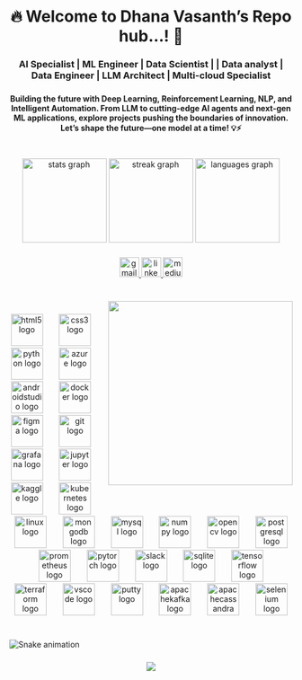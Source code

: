 <h1 align="center">🔥 Welcome to Dhana Vasanth’s Repo hub...! 🚀</h1>

###

<h3 align="center">AI Specialist | ML Engineer | Data Scientist | | Data analyst | Data Engineer | LLM Architect | Multi-cloud Specialist</h3>

###

<h4 align="center">Building the future with Deep Learning, Reinforcement Learning, NLP, and Intelligent Automation. From LLM to cutting-edge AI agents and next-gen ML applications, explore projects pushing the boundaries of innovation. Let’s shape the future—one model at a time! 💡⚡</h4>

###

<br clear="both">

<div align="center">
  <img src="https://github-readme-stats.vercel.app/api?username=dhanavasanth&hide_title=false&hide_rank=false&show_icons=true&include_all_commits=true&count_private=true&disable_animations=false&theme=default&locale=en&hide_border=false&custom_title=Stats" height="150" alt="stats graph"  />
  <img src="https://streak-stats.demolab.com?user=dhanavasanth&locale=en&mode=daily&theme=default&hide_border=false&border_radius=5" height="150" alt="streak graph"  />
  <img src="https://github-readme-stats.vercel.app/api/top-langs?username=dhanavasanth&locale=en&hide_title=false&layout=compact&card_width=320&langs_count=5&theme=default&hide_border=true&custom_title=Contribution...!" height="150" alt="languages graph"  />
</div>

###

<div align="center">
  <a href="danavasanth@gmail.com" target="_blank">
    <img src="https://img.shields.io/static/v1?message=Gmail&logo=gmail&label=&color=D14836&logoColor=white&labelColor=&style=plastic" height="35" alt="gmail logo"  />
  </a>
  <a href="www.linkedin.com/in/dhana-vasanth-d8870" target="_blank">
    <img src="https://img.shields.io/static/v1?message=LinkedIn&logo=linkedin&label=&color=0077B5&logoColor=white&labelColor=&style=plastic" height="35" alt="linkedin logo"  />
  </a>
  <a href="https://medium.com/@danavasanth" target="_blank">
    <img src="https://img.shields.io/static/v1?message=Medium&logo=medium&label=&color=12100E&logoColor=white&labelColor=&style=plastic" height="35" alt="medium logo"  />
  </a>
</div>

###

<br clear="both">

<img align="right" height="328" src="https://cdn-images-1.medium.com/max/800/1*4Tr0FOsdUgkF32T3mdu6pg.gif"  />

###

<div align="center">
  <img src="https://cdn.jsdelivr.net/gh/devicons/devicon/icons/html5/html5-plain-wordmark.svg" height="57" alt="html5 logo"  />
  <img width="21" />
  <img src="https://cdn.jsdelivr.net/gh/devicons/devicon/icons/css3/css3-plain-wordmark.svg" height="57" alt="css3 logo"  />
  <img width="21" />
  <img src="https://cdn.simpleicons.org/python/3776AB" height="57" alt="python logo"  />
  <img width="21" />
  <img src="https://cdn.jsdelivr.net/gh/devicons/devicon/icons/azure/azure-original.svg" height="57" alt="azure logo"  />
  <img width="21" />
  <img src="https://cdn.jsdelivr.net/gh/devicons/devicon/icons/androidstudio/androidstudio-original.svg" height="57" alt="androidstudio logo"  />
  <img width="21" />
  <img src="https://cdn.jsdelivr.net/gh/devicons/devicon/icons/docker/docker-plain-wordmark.svg" height="57" alt="docker logo"  />
  <img width="21" />
  <img src="https://cdn.jsdelivr.net/gh/devicons/devicon/icons/figma/figma-original.svg" height="57" alt="figma logo"  />
  <img width="21" />
  <img src="https://cdn.jsdelivr.net/gh/devicons/devicon/icons/git/git-plain.svg" height="57" alt="git logo"  />
  <img width="21" />
  <img src="https://cdn.jsdelivr.net/gh/devicons/devicon/icons/grafana/grafana-original-wordmark.svg" height="57" alt="grafana logo"  />
  <img width="21" />
  <img src="https://cdn.jsdelivr.net/gh/devicons/devicon/icons/jupyter/jupyter-original-wordmark.svg" height="57" alt="jupyter logo"  />
  <img width="21" />
  <img src="https://cdn.jsdelivr.net/gh/devicons/devicon/icons/kaggle/kaggle-original-wordmark.svg" height="57" alt="kaggle logo"  />
  <img width="21" />
  <img src="https://cdn.jsdelivr.net/gh/devicons/devicon/icons/kubernetes/kubernetes-plain.svg" height="57" alt="kubernetes logo"  />
  <img width="21" />
  <img src="https://cdn.jsdelivr.net/gh/devicons/devicon/icons/linux/linux-original.svg" height="57" alt="linux logo"  />
  <img width="21" />
  <img src="https://cdn.jsdelivr.net/gh/devicons/devicon/icons/mongodb/mongodb-plain-wordmark.svg" height="57" alt="mongodb logo"  />
  <img width="21" />
  <img src="https://cdn.jsdelivr.net/gh/devicons/devicon/icons/mysql/mysql-original-wordmark.svg" height="57" alt="mysql logo"  />
  <img width="21" />
  <img src="https://cdn.jsdelivr.net/gh/devicons/devicon/icons/numpy/numpy-original.svg" height="57" alt="numpy logo"  />
  <img width="21" />
  <img src="https://cdn.jsdelivr.net/gh/devicons/devicon/icons/opencv/opencv-original.svg" height="57" alt="opencv logo"  />
  <img width="21" />
  <img src="https://cdn.jsdelivr.net/gh/devicons/devicon/icons/postgresql/postgresql-plain-wordmark.svg" height="57" alt="postgresql logo"  />
  <img width="21" />
  <img src="https://cdn.jsdelivr.net/gh/devicons/devicon/icons/prometheus/prometheus-original-wordmark.svg" height="57" alt="prometheus logo"  />
  <img width="21" />
  <img src="https://cdn.jsdelivr.net/gh/devicons/devicon/icons/pytorch/pytorch-plain-wordmark.svg" height="57" alt="pytorch logo"  />
  <img width="21" />
  <img src="https://cdn.jsdelivr.net/gh/devicons/devicon/icons/slack/slack-original.svg" height="57" alt="slack logo"  />
  <img width="21" />
  <img src="https://cdn.jsdelivr.net/gh/devicons/devicon/icons/sqlite/sqlite-original.svg" height="57" alt="sqlite logo"  />
  <img width="21" />
  <img src="https://cdn.jsdelivr.net/gh/devicons/devicon/icons/tensorflow/tensorflow-original.svg" height="57" alt="tensorflow logo"  />
  <img width="21" />
  <img src="https://cdn.jsdelivr.net/gh/devicons/devicon/icons/terraform/terraform-original.svg" height="57" alt="terraform logo"  />
  <img width="21" />
  <img src="https://cdn.jsdelivr.net/gh/devicons/devicon/icons/vscode/vscode-original.svg" height="57" alt="vscode logo"  />
  <img width="21" />
  <img src="https://cdn.jsdelivr.net/gh/devicons/devicon/icons/putty/putty-original.svg" height="57" alt="putty logo"  />
  <img width="21" />
  <img src="https://skillicons.dev/icons?i=kafka" height="57" alt="apachekafka logo"  />
  <img width="21" />
  <img src="https://cdn.simpleicons.org/apachecassandra/1287B1" height="57" alt="apachecassandra logo"  />
  <img width="21" />
  <img src="https://cdn.simpleicons.org/selenium/43B02A" height="57" alt="selenium logo"  />
</div>

###

<br clear="both">

<img src="https://raw.githubusercontent.com/dhanavasanth/dhanavasanth/output/snake.svg" alt="Snake animation" />

###

<div align="center">
  <img src="https://profile-counter.glitch.me/dhanavasanth/count.svg?"  />
</div>

###
